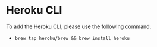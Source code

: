# Heroku CLI

To add the Heroku CLI, please use the following command.

- ```brew tap heroku/brew && brew install heroku```
